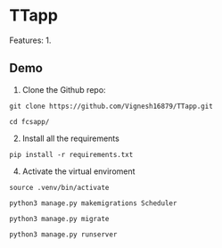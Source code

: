 # TTapp
Features:
1.

## Demo

1. Clone the Github repo:
   
```
git clone https://github.com/Vignesh16879/TTapp.git
```
```
cd fcsapp/
```
2. Install all the requirements
```
pip install -r requirements.txt
```

4. Activate the virtual enviroment
   
```
source .venv/bin/activate
```
```
python3 manage.py makemigrations Scheduler
```
```
python3 manage.py migrate
```
```
python3 manage.py runserver
```
